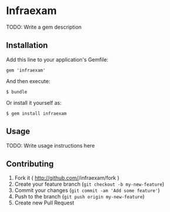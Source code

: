# Infraexam

TODO: Write a gem description

## Installation

Add this line to your application's Gemfile:

    gem 'infraexam'

And then execute:

    $ bundle

Or install it yourself as:

    $ gem install infraexam

## Usage

TODO: Write usage instructions here

## Contributing

1. Fork it ( http://github.com/<my-github-username>/infraexam/fork )
2. Create your feature branch (`git checkout -b my-new-feature`)
3. Commit your changes (`git commit -am 'Add some feature'`)
4. Push to the branch (`git push origin my-new-feature`)
5. Create new Pull Request
